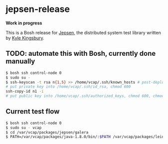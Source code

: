 # jepsen-release

**Work in progress**

This is a Bosh release for [Jepsen](jepsen.io), the distributed system test library written by [Kyle Kingsbury](https://github.com/aphyr).

## TODO: automate this with Bosh, currently done manually
```bash
$ bosh ssh control-node 0
$ sudo su -
$ ssh-keyscan -t rsa n{1,5} >> /home/vcap/.ssh/known_hosts # post-deploy doesn't work yet
# put private key into /home/vcap/.ssh/id_rsa, chmod 600
ssh-copy-id n1 -i
# put public key into /home/vcap/.ssh/authorized_keys, chmod 600, chmod dir 750
```

## Current test flow
```bash
$ bosh ssh control-node 0
$ sudo su - vcap
$ cd /var/vcap/packages/jepsen/galera
$ PATH=/var/vcap/packages/java-1.8.0/bin/:$PATH /var/vcap/packages/leiningen-2.6.1/bin/lein.sh test
```

